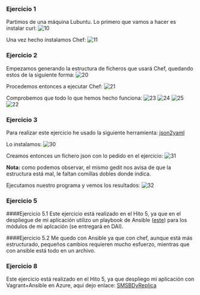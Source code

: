 ### Ejercicio 1
Partimos de una máquina Lubuntu. Lo primero que vamos a hacer es instalar curl:
![10](https://www.dropbox.com/s/2f0ztr4y49pqp05/instalar%20curl.png?dl=1)

Una vez hecho instalamos Chef:
![11](https://www.dropbox.com/s/2b2m52a3tjaatk7/6-1-001.png?dl=1)

### Ejercicio 2
Empezamos generando la estructura de ficheros que usará Chef, quedando estos de la siguiente forma:
![20](https://www.dropbox.com/s/5suw6kbu8755skv/6-2-001.png?dl=1)

Procedemos entonces a ejecutar Chef:
![21](https://www.dropbox.com/s/vfdx3nmhl74yayc/6-2-002.png?dl=1)

Comprobemos que todo lo que hemos hecho funciona:
![23](https://www.dropbox.com/s/881myar592cz407/probando%20vim.png?dl=1)
![24](https://www.dropbox.com/s/hz473w4ult4ftyg/viendo%20que%20va%20el%20archivo%20y%20directorio.png?dl=1)
![25](https://www.dropbox.com/s/oqcl387sla1nm2l/probar%20nginx%20%28ejer2%29.png?dl=1)
![22](https://www.dropbox.com/s/snueya6mj9iewwj/probando%20nginx2.png?dl=1)

### Ejercicio 3
Para realizar este ejercicio he usado la siguiente herramienta: [json2yaml](https://github.com/coolaj86/json2yaml)

Lo instalamos:
![30](https://www.dropbox.com/s/21q6s3ba4ls4gkm/6-3-001.png?dl=1)

Creamos entonces un fichero json con lo pedido en el ejercicio:
![31](https://www.dropbox.com/s/gppn8z6oob3kldx/6-3-002.png?dl=1)

__Nota:__ como podemos observar, el mismo gedit nos avisa de que la estructura está mal, le faltan comillas dobles donde indica.

Ejecutamos nuestro programa y vemos los resultados:
![32](https://www.dropbox.com/s/iqkkl5e70583tds/6-3-003.png?dl=1)

### Ejercicio 5
####Ejercicio 5.1
Este ejercicio está realizado en el Hito 5, ya que en el despliegue de mi aplicación utilizo un playbook de Ansible ([este]()) para los módulos de mi aplcación (se entregará en DAI).

####Ejercicio 5.2
Me quedo con Ansible ya que con chef, aunque está más estructurado, pequeños cambios requieren mucho esfuerzo, mientras que con ansible está todo en un archivo.

### Ejercicio 8
Este ejercicio está realizado en el Hito 5, ya que despliego mi aplicación con Vagrant+Ansible en Azure, aquí dejo enlace:
[SMSBDyReplica](https://github.com/neon520/SMS-BDyReplica)
